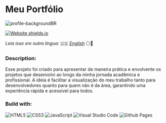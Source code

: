 # Meu Portfólio

![profile-backgroundBR](https://github.com/user-attachments/assets/8eb41d91-4ae5-4a6b-be7a-2904a72a4960)

 [![Website shields.io](https://img.shields.io/website-up-down-green-red/http/shields.io.svg)](http://shields.io/)

_Leia isso em outra lingua:_ 🇺🇸 [_English_](./src/language/README-enUS.md) ⚪🔵


### Description:

Esse projeto foi criado para apresentar de maneira prática e envolvente os projetos que desenvolvi ao longo da minha jornada acadêmica e profissional. A ideia é facilitar a visualização do meu trabalho tanto para desenvolvedores quanto para quem não é da área, garantindo uma experiência rápida e acessível para todos.

### Build with:
![HTML5](https://img.shields.io/badge/html5-%23E34F26.svg?style=for-the-badge&logo=html5&logoColor=white) ![CSS3](https://img.shields.io/badge/css3-%231572B6.svg?style=for-the-badge&logo=css3&logoColor=white) ![JavaScript](https://img.shields.io/badge/javascript-%23323330.svg?style=for-the-badge&logo=javascript&logoColor=%23F7DF1E) ![Visual Studio Code](https://img.shields.io/badge/Visual%20Studio%20Code-0078d7.svg?style=for-the-badge&logo=visual-studio-code&logoColor=white) ![Github Pages](https://img.shields.io/badge/github%20pages-121013?style=for-the-badge&logo=github&logoColor=white)